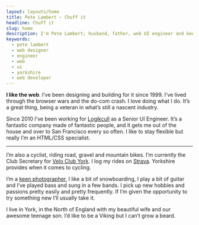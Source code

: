 ```yaml
---
layout: layouts/home
title: Pete Lambert ~ Chuff it
headline: Chuff it
slug: home
description: I'm Pete Lambert; husband, father, web UI engineer and keen cyclist from Yorkshire. This is where things land when they fall out of my head.
keywords:
  - pete lambert
  - web designer
  - engineer
  - web
  - ui
  - yorkshire
  - web developer
---
```


**I like the web**. I’ve been designing and building for it since 1999. I’ve lived through the browser wars and the do-com crash. I love doing what I do. It’s a great thing, being a veteran in what’s still a nascent industry.

Since 2010 I’ve been working for [Logikcull](https://logikcull.com) as a Senior UI Engineer. It’s a fantastic company made of fantastic people, and it gets me out of the house and over to San Francisco every so often. I like to stay flexible but really I’m an HTML/CSS specialist.

---

I’m also a cyclist, riding road, gravel and mountain bikes. I’m currently the Club Secretary for [Velo Club York](https://veloclubyork.co.uk). I log my rides on [Strava](https://strava.com/athletes/petelambert). Yorkshire provides when it comes to cycling.

I’m a [keen photographer](https://flickr.com/peterjlambert), I like a bit of snowboarding, I play a bit of guitar and I’ve played bass and sung in a few bands. I pick up new hobbies and passions pretty easily and pretty frequently. If I’m given the opportunity to try something new I’ll usually take it.

I live in York, in the North of England with my beautiful wife and our awesome teenage son. I’d like to be a Viking but I can’t grow a beard.
